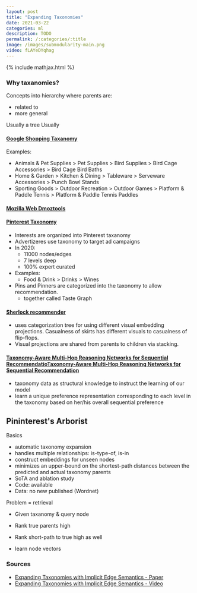 ```yaml
---
layout: post
title: "Expanding Taxonomies"
date: 2021-03-22
categories: ml
description: TODO
permalink: /:categories/:title
image: /images/submodularity-main.png
video: fLAYeDYqhag
---
```


{% include mathjax.html %}

[comment]: <> ({% include load_video.html %})


### Why taxanomies?

Concepts into hierarchy where parents are:
- related to
- more general

Usually a tree
Usually 

#### [Google Shopping Taxanomy](http://google.com/basepages/producttype/taxonomy.en-US.txt)
Examples:
- Animals & Pet Supplies > Pet Supplies > Bird Supplies > Bird Cage Accessories > Bird Cage Bird Baths
- Home & Garden > Kitchen & Dining > Tableware > Serveware Accessories > Punch Bowl Stands
- Sporting Goods > Outdoor Recreation > Outdoor Games > Platform & Paddle Tennis > Platform & Paddle Tennis Paddles


#### [Mozilla Web Dmoztools](http://dmoztools.net/)

#### [Pinterest Taxonomy](https://arxiv.org/pdf/1907.02106.pdf)
- Interests are organized into Pinterest taxanomy
- Advertizeres use taxonomy to target ad campaigns
- In 2020:
  - 11000 nodes/edges
  - 7 levels deep
  - 100% expert curated
- Examples:
  - Food & Drink > Drinks > Wines
- Pins and Pinners are categorized into the taxonomy to allow recommendation.
  - together called Taste Graph


#### [Sherlock recommender](https://cseweb.ucsd.edu/~csjgwang/pubs/IJCAI16_Sherlock.pdf)
 - uses categorization tree for using different visual embedding projections. Casualness of skirts has different visuals to casualness of flip-flops.
 - Visual projections are shared from parents to children via stacking.

#### [Taxonomy-Aware Multi-Hop Reasoning Networks for Sequential RecommendatioTaxonomy-Aware Multi-Hop Reasoning Networks for Sequential Recommendation](https://dl.acm.org/doi/10.1145/3289600.3290972)
- taxonomy data as structural knowledge to instruct the learning of our model
- learn a unique preference representation corresponding to each level in the taxonomy based on her/his overall sequential preference


## Pininterest's Arborist

Basics
- automatic taxonomy expansion
- handles multiple relationships: is-type-of, is-in
- construct embeddings for unseen nodes
- minimizes an upper-bound on the shortest-path distances between the predicted and actual taxonomy parents
- SoTA and ablation study
- Code: available
- Data: no new published (Wordnet)

Problem = retrieval
- Given taxanomy & query node 
- Rank true parents high
- Rank short-path to true high as well


- learn node vectors 


### Sources
- [Expanding Taxonomies with Implicit Edge Semantics - Paper](https://dl.acm.org/doi/fullHtml/10.1145/3366423.3380271#BibPLXBIB0014)
- [Expanding Taxonomies with Implicit Edge Semantics - Video](https://youtu.be/vuKKubFaOjs)